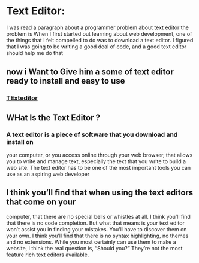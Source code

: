 
# Text Editor:
I was read  a paragraph about a programmer problem about text editor 
the problem is When I first started out learning about web development, one of the
things that I felt compelled to do was to download a text editor. I
figured that I was going to be writing a good deal of code, and a good
text editor should help me do that
## now i Want to Give him a some of text editor ready to install and easy to use 
###  [TExteditor](https://codefellows.github.io/code-102-guide/curriculum/class-02/Choosing-A-Text-Editor--The-Older-Coder.pdf)







## WHat Is the Text Editor ?

### A text editor is a piece of software that you download and install on
your computer, or you access online through your web browser, that
allows you to write and manage text, especially the text that you write
to build a web site. The text editor has to be one of the most
important tools you can use as an aspiring web developer 



## I think you’ll find that when using the text editors that come on your
computer, that there are no special bells or whistles at all. I think
you’ll find that there is no code completion. But what that means is
your text editor won’t assist you in finding your mistakes. You’ll have
to discover them on your own.
I think you’ll find that there is no syntax highlighting, no themes and
no extensions. While you most certainly can use them to make a
website, I think the real question is, “Should you?” They’re not the
most feature rich text editors available.
